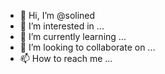 - 👋 Hi, I’m @solined
- 👀 I’m interested in ...
- 🌱 I’m currently learning ...
- 💞️ I’m looking to collaborate on ...
- 📫 How to reach me ...

<!---
solined/solined is a ✨ special ✨ repository because its `README.md` (this file) appears on your GitHub profile.
You can click the Preview link to take a look at your changes.
--->
